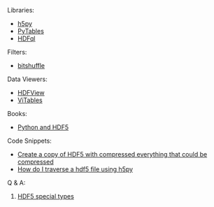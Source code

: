 Libraries:

- [h5py](https://github.com/h5py/h5py)
- [PyTables](https://github.com/PyTables/PyTables)
- [HDFql](https://www.hdfql.com/)

Filters:

- [bitshuffle](https://github.com/kiyo-masui/bitshuffle/)

Data Viewers:

- [HDFView](https://www.hdfgroup.org/downloads/hdfview/)
- [ViTables](https://vitables.org/)

Books:

- [Python and HDF5](https://www.oreilly.com/library/view/python-and-hdf5/9781491944981/)

Code Snippets:

- [Create a copy of HDF5 with compressed everything that could be compressed](https://gist.github.com/janpipek/9762602)
- [How do I traverse a hdf5 file using h5py](https://stackoverflow.com/questions/31146036/how-do-i-traverse-a-hdf5-file-using-h5py)

Q & A:

1. [HDF5 special types](https://docs.h5py.org/en/stable/special.html)

